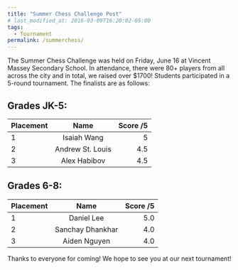 ```yaml
---
title: "Summer Chess Challenge Post"
# last_modified_at: 2016-03-09T16:20:02-05:00
tags:
  - Tournament
permalink: /summerchess/
---
```


The Summer Chess Challenge was held on Friday, June 16 at Vincent Massey Secondary School. In attendance, there were 80+ players from all across the city and in total, we raised over $1700! Students participated in a 5-round tournament. The finalists are as follows:

<!-- <img src="/assets/images/daniel.png" alt="Tournament photo" height = "60%" width = "60%">  -->

## Grades JK-5:

| Placement      | Name | Score /5     |
| :---        |    :----:   |          ---: |
| 1 | Isaiah Wang | 5 |
| 2 | Andrew St. Louis | 4.5 |
| 3 | Alex Habibov | 4.5 |


## Grades 6-8:

| Placement      | Name | Score /5     |
| :---        |    :----:   |          ---: |
| 1 | Daniel Lee | 5.0 |
| 2 | Sanchay Dhankhar | 4.0 |
| 3 | Aiden Nguyen | 4.0 |

Thanks to everyone for coming! We hope to see you at our next tournament! 

